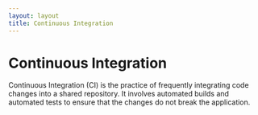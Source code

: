 ```yaml
---
layout: layout
title: Continuous Integration
---
```


# Continuous Integration

Continuous Integration (CI) is the practice of frequently integrating code changes into a shared repository. It involves automated builds and automated tests to ensure that the changes do not break the application.
